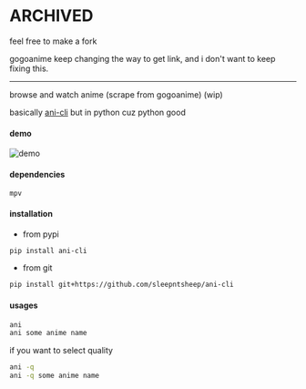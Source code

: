 # ARCHIVED

feel free to make a fork

gogoanime keep changing the way to get link, and i don't want to keep fixing this.

***

browse and watch anime (scrape from gogoanime) (wip)

basically [ani-cli](https://github.com/pystardust/ani-cli) but in python cuz python good

#### demo
![demo](demo.gif)

#### dependencies
```
mpv
```

#### installation

- from pypi
```bash
pip install ani-cli
```

- from git
```bash
pip install git+https://github.com/sleepntsheep/ani-cli
```

#### usages

```bash
ani 
ani some anime name
```

if you want to select quality

```bash
ani -q
ani -q some anime name 
```
